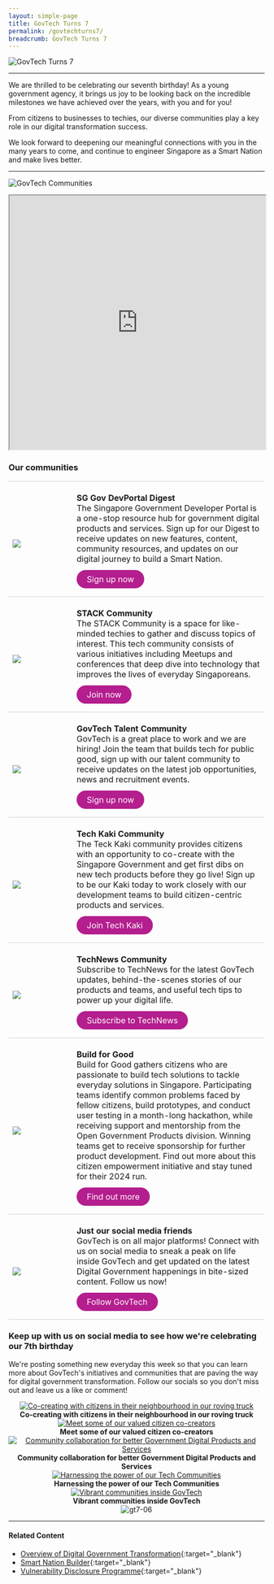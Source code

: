 ```yaml
---
layout: simple-page
title: GovTech Turns 7
permalink: /govtechturns7/
breadcrumb: GovTech Turns 7
---
```


![GovTech Turns 7](/images/gt7-landingpage-banner.gif)

---

We are thrilled to be celebrating our seventh birthday! As a young government agency, it brings us joy to be looking back on the incredible milestones we have achieved over the years, with you and for you! 

From citizens to businesses to techies, our diverse communities play a key role in our digital transformation success. 

We look forward to deepening our meaningful connections with you in the many years to come, and continue to engineer Singapore as a Smart Nation and make lives better.

---

![GovTech Communities](/images/gt7-communities.jpg)

<iframe src="https://www.checkfirst.gov.sg/c/d549c393-9015-45b4-acdb-ea0ae6a5fd61" style="width:100%;height:500px"></iframe>

### Our communities


<table>
<tbody><tr>
      <td style="width:25%; border-top:0.75px solid lightgrey; border-bottom:0.75px solid lightgrey;">	
            <br><img src="/images/gt7-devportal.png">
        </td>
        <td style="border-top:0.75px solid lightgrey; border-bottom:0.75px solid lightgrey;">
            <br><b>SG Gov DevPortal Digest</b>
            <br>The Singapore Government Developer Portal is a one-stop resource hub for government digital products and services. Sign up for our Digest to receive updates on new features, content, community resources, and updates on our digital journey to build a Smart Nation.
	    <br><br><a href="https://go.gov.sg/gt7-devportal" target="_blank" style="background-color: #B41E8E; color: white; text-decoration: none; border-radius: 100px; padding-left: 20px; padding-right: 20px; padding-top:8px; padding-bottom:8px">Sign up now</a><br><br>
        </td>
    </tr> 
<tr>
      <td style="width:25%; border-top:0.75px solid lightgrey; border-bottom:0.75px solid lightgrey;">	
            <br><img src="/images/gt7-stack.jpg">
        </td>
        <td style="border-top:0.75px solid lightgrey; border-bottom:0.75px solid lightgrey;">
            <br><b>STACK Community</b>
            <br>The STACK Community is a space for like-minded techies to gather and discuss topics of interest. This tech community consists of various initiatives including Meetups and conferences that deep dive into technology that improves the lives of everyday Singaporeans.
	    <br><br><a href="https://go.gov.sg/gt7-stack" target="_blank" style="background-color: #B41E8E; color: white; text-decoration: none; border-radius: 100px; padding-left: 20px; padding-right: 20px; padding-top:8px; padding-bottom:8px">Join now</a><br><br>
        </td>
    </tr> 
<tr>
     <td style="width:25%; border-top:0.75px solid lightgrey; border-bottom:0.75px solid lightgrey;">	
            <br><img src="/images/gt7-talent.jpg">
        </td>
        <td style="border-top:0.75px solid lightgrey; border-bottom:0.75px solid lightgrey;">
            <br><b>GovTech Talent Community</b>
            <br>GovTech is a great place to work and we are hiring! Join the team that builds tech for public good, sign up with our talent community to receive updates on the latest job opportunities, news and recruitment events.
	    <br><br><a href="https://go.gov.sg/gt7-careers" target="_blank" style="background-color: #B41E8E; color: white; text-decoration: none; border-radius: 100px; padding-left: 20px; padding-right: 20px; padding-top:8px; padding-bottom:8px">Sign up now</a><br><br>
        </td>
    </tr> 
<tr>
     <td style="width:25%; border-top:0.75px solid lightgrey; border-bottom:0.75px solid lightgrey;">	
            <br><img src="/images/gt7-techkaki.jpg">
        </td>
        <td style="border-top:0.75px solid lightgrey; border-bottom:0.75px solid lightgrey;">
            <br><b>Tech Kaki Community</b>
            <br>The Teck Kaki community provides citizens with an opportunity to co-create with the Singapore Government and get first dibs on new tech products before they go live! Sign up to be our Kaki today to work closely with our development teams to build citizen-centric products and services.
	    <br><br><a href="https://go.gov.sg/gt7-techkaki" target="_blank" style="background-color: #B41E8E; color: white; text-decoration: none; border-radius: 100px; padding-left: 20px; padding-right: 20px; padding-top:8px; padding-bottom:8px">Join Tech Kaki</a><br><br>
        </td>
    </tr>
<tr>
     <td style="width:25%; border-top:0.75px solid lightgrey; border-bottom:0.75px solid lightgrey;">	
            <br><img src="/images/gt7-technews.jpeg">
        </td>
        <td style="border-top:0.75px solid lightgrey; border-bottom:0.75px solid lightgrey;">
            <br><b>TechNews Community</b>
            <br>Subscribe to TechNews for the latest GovTech updates, behind-the-scenes stories of our products and teams, and useful tech tips to power up your digital life.
	    <br><br><a href="https://go.gov.sg/gt7-technews" target="_blank" style="background-color: #B41E8E; color: white; text-decoration: none; border-radius: 100px; padding-left: 20px; padding-right: 20px; padding-top:8px; padding-bottom:8px">Subscribe to TechNews</a><br><br>
        </td>
    </tr>
<tr>
     <td style="width:25%; border-top:0.75px solid lightgrey; border-bottom:0.75px solid lightgrey;">	
            <br><img src="/images/gt7-buildforgood.jpeg">
        </td>
        <td style="border-top:0.75px solid lightgrey; border-bottom:0.75px solid lightgrey;">
            <br><b>Build for Good</b>
            <br>Build for Good gathers citizens who are passionate to build tech solutions to tackle everyday solutions in Singapore. Participating teams identify common problems faced by fellow citizens, build prototypes, and conduct user testing in a month-long hackathon, while receiving support and mentorship from the Open Government Products division. Winning teams get to receive sponsorship for further product development. Find out more about this citizen empowerment initiative and stay tuned for their 2024 run. 
	    <br><br><a href="https://go.gov.sg/gt7-buildforgood" target="_blank" style="background-color: #B41E8E; color: white; text-decoration: none; border-radius: 100px; padding-left: 20px; padding-right: 20px; padding-top:8px; padding-bottom:8px">Find out more</a><br><br>
        </td>
    </tr>
<tr>
     <td style="width:25%; border-top:0.75px solid lightgrey; border-bottom:0.75px solid lightgrey;">	
            <br><img src="/images/gt7-social.jpg">
        </td>
        <td style="border-top:0.75px solid lightgrey; border-bottom:0.75px solid lightgrey;">
            <br><b>Just our social media friends</b>
            <br>GovTech is on all major platforms! Connect with us on social media to sneak a peak on life inside GovTech and get updated on the latest Digital Government happenings in bite-sized content. Follow us now! 
	    <br><br><a href="https://go.gov.sg/gt7-socials" target="_blank" style="background-color: #B41E8E; color: white; text-decoration: none; border-radius: 100px; padding-left: 20px; padding-right: 20px; padding-top:8px; padding-bottom:8px">Follow GovTech</a><br><br>
        </td>
    </tr>	
	</tbody></table>

### Keep up with us on social media to see how we're celebrating our 7th birthday


We're posting something new everyday this week so that you can learn more about GovTech's initiatives and communities that are paving the way for digital government transformation. Follow our socials so you don't miss out and leave us a like or comment!


<div class="row">
  <div class="col" style="text-align: center">
    <a href="/govtechturns7" target="_blank">
      <img src="/images/gt7-01g.jpg" alt="Co-creating with citizens in their neighbourhood in our roving truck" /></a>
    <figcaption><b>Co-creating with citizens in their neighbourhood in our roving truck</b></figcaption>
  </div>

  <div class="col" style="text-align: center">
    <a href="/govtechturns7" target="_blank">
      <img src="/images/gt7-02g.jpg" alt="Meet some of our valued citizen co-creators" /></a>
    <figcaption><b>Meet some of our valued citizen co-creators</b></figcaption>
  </div>
	
  <div class="col" style="text-align: center">
    <a href="/govtechturns7" target="_blank">
      <img src="/images/gt7-03g.jpg" alt="Community collaboration for better Government Digital Products and Services" /></a>
    <figcaption><b>Community collaboration for better Government Digital Products and Services</b></figcaption>
  </div>
</div>	

<div class="row">
  <div class="col" style="text-align: center">
    <a href="/govtechturns7" target="_blank">
      <img src="/images/gt7-04g.jpg" alt="Harnessing the power of our Tech Communities" /></a>
    <figcaption><b>Harnessing the power of our Tech Communities</b></figcaption>
  </div>

  <div class="col" style="text-align: center">
    <a href="/govtechturns7" target="_blank">
      <img src="/images/gt7-05g.jpg" alt="Vibrant communities inside GovTech" /></a>
    <figcaption><b>Vibrant communities inside GovTech</b></figcaption>
  </div>

  <div class="col" style="text-align: center">
      <img src="/images/gt7-06.jpg" alt="gt7-06" />
    <figcaption><b> </b></figcaption>
  </div>
</div>

--- 

#### **Related Content**

* [Overview of Digital Government Transformation](https://www.tech.gov.sg/digital-government-transformation/){:target="_blank"}
* [Smart Nation Builder](https://www.tech.gov.sg/products-and-services/smart-nation-showcases/#smart-nation-builder){:target="_blank"}
* [Vulnerability Disclosure Programme](https://www.tech.gov.sg/report_vulnerability){:target="_blank"}

  

